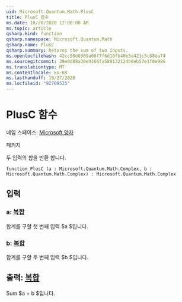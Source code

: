 ```yaml
---
uid: Microsoft.Quantum.Math.PlusC
title: PlusC 함수
ms.date: 10/26/2020 12:00:00 AM
ms.topic: article
qsharp.kind: function
qsharp.namespace: Microsoft.Quantum.Math
qsharp.name: PlusC
qsharp.summary: Returns the sum of two inputs.
ms.openlocfilehash: 42cc50e0369a08f7f6d10fb40e3a421c5c88ea74
ms.sourcegitcommit: 29e0d88a30e4166fa580132124b0eb57e1f0e986
ms.translationtype: MT
ms.contentlocale: ko-KR
ms.lasthandoff: 10/27/2020
ms.locfileid: "92709535"
---
```

# <a name="plusc-function"></a>PlusC 함수

네임 스페이스: [Microsoft 양자](xref:Microsoft.Quantum.Math)

패키지 [](https://nuget.org/packages/)


두 입력의 합을 반환 합니다.

```qsharp
function PlusC (a : Microsoft.Quantum.Math.Complex, b : Microsoft.Quantum.Math.Complex) : Microsoft.Quantum.Math.Complex
```


## <a name="input"></a>입력

### <a name="a--complex"></a>a: [복합](xref:Microsoft.Quantum.Math.Complex)

합계를 구할 첫 번째 입력 $a $입니다.


### <a name="b--complex"></a>b: [복합](xref:Microsoft.Quantum.Math.Complex)

합계를 구할 두 번째 입력 $b $입니다.



## <a name="output--complex"></a>출력: [복합](xref:Microsoft.Quantum.Math.Complex)

Sum $a + b $입니다.